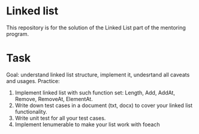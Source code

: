 # Linked list
This repository is for the solution of the Linked List part of the mentoring program.

# Task
Goal: understand linked list structure, implement it, undesrtand all caveats and usages.
Practice:
1. Implement linked list with such function set: Length, Add, AddAt, Remove, RemoveAt, ElementAt.
2. Write down test cases in a document (txt, docx) to cover your linked list functionality.
3. Write unit test for all your test cases.
4. Implement Ienumerable to make your list work with foeach